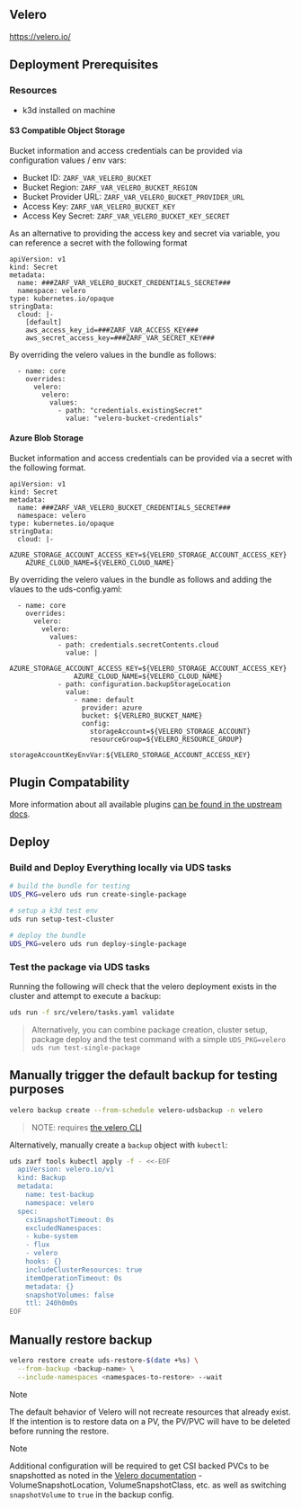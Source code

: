 ## Velero

https://velero.io/

## Deployment Prerequisites

### Resources

- k3d installed on machine

#### S3 Compatible Object Storage

Bucket information and access credentials can be provided via configuration values / env vars:

- Bucket ID: `ZARF_VAR_VELERO_BUCKET`
- Bucket Region: `ZARF_VAR_VELERO_BUCKET_REGION`
- Bucket Provider URL: `ZARF_VAR_VELERO_BUCKET_PROVIDER_URL`
- Access Key: `ZARF_VAR_VELERO_BUCKET_KEY`
- Access Key Secret: `ZARF_VAR_VELERO_BUCKET_KEY_SECRET`

As an alternative to providing the access key and secret via variable, you can reference a secret with the following format
```
apiVersion: v1
kind: Secret
metadata:
  name: ###ZARF_VAR_VELERO_BUCKET_CREDENTIALS_SECRET###
  namespace: velero
type: kubernetes.io/opaque
stringData:
  cloud: |-
    [default]
    aws_access_key_id=###ZARF_VAR_ACCESS_KEY###
    aws_secret_access_key=###ZARF_VAR_SECRET_KEY###
```

By overriding the velero values in the bundle as follows:
```
  - name: core
    overrides:
      velero:
        velero:
          values:
            - path: "credentials.existingSecret"
              value: "velero-bucket-credentials"
```

#### Azure Blob Storage

Bucket information and access credentials can be provided via a secret with the following format.
```
apiVersion: v1
kind: Secret
metadata:
  name: ###ZARF_VAR_VELERO_BUCKET_CREDENTIALS_SECRET###
  namespace: velero
type: kubernetes.io/opaque
stringData:
  cloud: |-
    AZURE_STORAGE_ACCOUNT_ACCESS_KEY=${VELERO_STORAGE_ACCOUNT_ACCESS_KEY}
    AZURE_CLOUD_NAME=${VELERO_CLOUD_NAME}
```

By overriding the velero values in the bundle as follows and adding the vlaues to the uds-config.yaml:
```
  - name: core
    overrides:
      velero:
        velero:
          values:
            - path: credentials.secretContents.cloud
              value: |       
                AZURE_STORAGE_ACCOUNT_ACCESS_KEY=${VELERO_STORAGE_ACCOUNT_ACCESS_KEY}
                AZURE_CLOUD_NAME=${VELERO_CLOUD_NAME}
            - path: configuration.backupStorageLocation
              value:
                - name: default
                  provider: azure
                  bucket: ${VERLERO_BUCKET_NAME}
                  config: 
                    storageAccount=${VELERO_STORAGE_ACCOUNT}
                    resourceGroup=${VELERO_RESOURCE_GROUP}
                    storageAccountKeyEnvVar:${VELERO_STORAGE_ACCOUNT_ACCESS_KEY}
```

## Plugin Compatability
More information about all available plugins [can be found in the upstream docs](https://velero.io/plugins/). 

## Deploy

### Build and Deploy Everything locally via UDS tasks

```bash
# build the bundle for testing
UDS_PKG=velero uds run create-single-package

# setup a k3d test env
uds run setup-test-cluster

# deploy the bundle
UDS_PKG=velero uds run deploy-single-package
```

### Test the package via UDS tasks
Running the following will check that the velero deployment exists in the cluster and attempt to execute a backup:

```bash
uds run -f src/velero/tasks.yaml validate
```

> Alternatively, you can combine package creation, cluster setup, package deploy and the test command with a simple `UDS_PKG=velero uds run test-single-package`

## Manually trigger the default backup for testing purposes

```bash
velero backup create --from-schedule velero-udsbackup -n velero
```

> NOTE: requires [the velero CLI](https://velero.io/docs/v1.3.0/velero-install/)

Alternatively, manually create a `backup` object with `kubectl`:

```bash
uds zarf tools kubectl apply -f - <<-EOF
  apiVersion: velero.io/v1
  kind: Backup
  metadata:
    name: test-backup
    namespace: velero
  spec:
    csiSnapshotTimeout: 0s
    excludedNamespaces:
    - kube-system
    - flux
    - velero
    hooks: {}
    includeClusterResources: true
    itemOperationTimeout: 0s
    metadata: {}
    snapshotVolumes: false
    ttl: 240h0m0s
EOF
```

## Manually restore backup

```bash
velero restore create uds-restore-$(date +%s) \
  --from-backup <backup-name> \
  --include-namespaces <namespaces-to-restore> --wait
```

> [!NOTE]
> The default behavior of Velero will not recreate resources that already exist.
> If the intention is to restore data on a PV, the PV/PVC will have to be deleted
> before running the restore.

> [!NOTE]
> Additional configuration will be required to get CSI backed PVCs to be snapshotted
> as noted in the [Velero documentation](https://velero.io/docs/main/csi/#prerequisites) - VolumeSnapshotLocation, VolumeSnapshotClass, etc.
> as well as switching `snapshotVolume` to `true` in the backup config.
